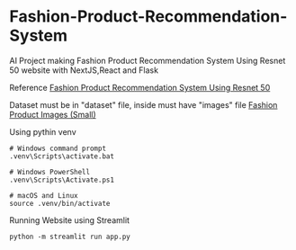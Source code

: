 # Fashion-Product-Recommendation-System
AI Project making Fashion Product Recommendation System Using Resnet 50 website with NextJS,React and Flask

Reference
[Fashion Product Recommendation System Using Resnet 50](https://medium.com/@sharma.tanish096/fashion-product-recommendation-system-using-resnet-50-5ea5406c8f2c) <br />

Dataset must be in "dataset" file, inside must have "images" file 
[Fashion Product Images (Small)](https://www.kaggle.com/datasets/paramaggarwal/fashion-product-images-small)

Using pythin venv 
``` 
# Windows command prompt
.venv\Scripts\activate.bat

# Windows PowerShell
.venv\Scripts\Activate.ps1

# macOS and Linux
source .venv/bin/activate
```
Running Website using Streamlit 
```
python -m streamlit run app.py
```
